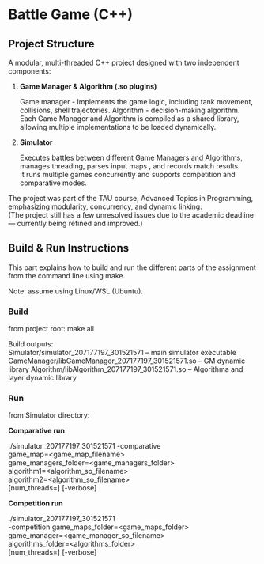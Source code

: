 #  Battle Game (C++)

## Project Structure

A modular, multi-threaded C++ project designed with two independent components:

1. **Game Manager & Algorithm (.so plugins)**
   
   Game manager - Implements the game logic, including tank movement, collisions, shell trajectories.
   Algorithm - decision-making algorithm.
   Each Game Manager and Algorithm is compiled as a shared library, allowing multiple implementations to be loaded dynamically.

3. **Simulator**
   
   Executes battles between different Game Managers and Algorithms, manages threading, parses input maps , and records match results.  
   It runs multiple games concurrently and supports competition and comparative modes.

The project was part of the TAU course, Advanced Topics in Programming, emphasizing modularity, concurrency, and dynamic linking.  
(The project still has a few unresolved issues due to the academic deadline — currently being refined and improved.)

## Build & Run Instructions

This part explains how to build and run the different parts of the assignment from the command line using make.

Note: assume using Linux/WSL (Ubuntu).

### Build
from project root:
make all

Build outputs:  
Simulator/simulator_207177197_301521571 – main simulator executable
GameManager/libGameManager_207177197_301521571.so – GM dynamic library
Algorithm/libAlgorithm_207177197_301521571.so – Algorithma and layer dynamic library

### Run
from Simulator directory:

**Comparative run**

./simulator_207177197_301521571 -comparative \
game_map=<game_map_filename> \
game_managers_folder=<game_managers_folder> \
algorithm1=<algorithm_so_filename> \
algorithm2=<algorithm_so_filename> \
[num_threads=<num>] [-verbose]

**Competition run** 

./simulator_207177197_301521571 \
-competition game_maps_folder=<game_maps_folder> \
game_manager=<game_manager_so_filename> \
algorithms_folder=<algorithms_folder> \
[num_threads=<num>] [-verbose]



